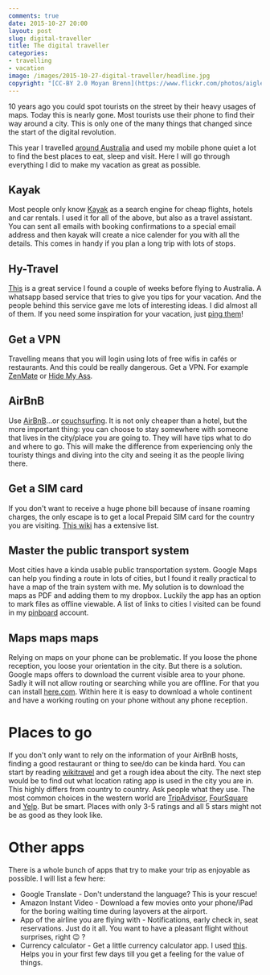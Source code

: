 ```yaml
---
comments: true
date: 2015-10-27 20:00
layout: post
slug: digital-traveller
title: The digital traveller
categories:
- travelling
- vacation
image: /images/2015-10-27-digital-traveller/headline.jpg
copyright: "[CC-BY 2.0 Moyan Brenn](https://www.flickr.com/photos/aigle_dore/17670344740)"
---
```

10 years ago you could spot tourists on the street by their heavy usages of
maps. Today this is nearly gone. Most tourists use their phone to find their
way around a city.  This is only one of the many things that changed since the
start of the digital revolution.

This year I travelled [around Australia](http://bitboxer.hasbeen.in) and used
my mobile phone quiet a lot to find the best places to eat, sleep and visit.  Here I
will go through everything I did to make my vacation as great as possible.

## Kayak

Most people only know [Kayak](http://kayak.com) as a search engine for cheap
flights, hotels and car rentals. I used it for all of the above, but also as a
travel assistant.  You can sent all emails with booking confirmations to a
special email address and then kayak will create a nice calender for you with
all the details. This comes in handy if you plan a long trip with lots of
stops.

## Hy-Travel

[This](http://hy-travel.de) is a great service I found a couple of weeks before
flying to Australia. A whatsapp based service that tries to give you tips for
your vacation. And the people behind this service gave me lots of interesting
ideas. I did almost all of them. If you need some inspiration for your
vacation, just [ping them](http://hy-travel.de)!

## Get a VPN

Travelling means that you will login using lots of free wifis in cafés or
restaurants. And this could be really dangerous. Get a VPN. For example
[ZenMate](https://zenmate.com/) or [Hide My Ass](https://hidemyass.com).

## AirBnB

Use [AirBnB](http://airbnb.com)...or [couchsurfing](http://couchsurfing.org).
It is not only cheaper than a hotel, but the more important thing: you can
choose to stay somewhere with someone that lives in the city/place you are
going to. They will have tips what to do and where to go. This will make
the difference from experiencing only the touristy things and diving into
the city and seeing it as the people living there.

## Get a SIM card

If you don't want to receive a huge phone bill because of insane roaming
charges, the only escape is to get a local Prepaid SIM card for the country
you are visiting. [This wiki](http://prepaid-data-sim-card.wikia.com/wiki/Prepaid_SIM_with_data)
has a extensive list.

## Master the public transport system

Most cities have a kinda usable public transportation system. Google Maps can
help you finding a route in lots of cities, but I found it really practical to
have a map of the train system with me. My solution is to download the maps as
PDF and adding them to my dropbox. Luckily the app has an option to mark files
as offline viewable. A list of links to cities I visited can be found in my
[pinboard](https://pinboard.in/u:bitboxer/t:linienplan) account.

## Maps maps maps

Relying on maps on your phone can be problematic. If you loose the phone reception,
you loose your orientation in the city. But there is a solution. Google maps offers
to download the current visible area to your phone. Sadly it will not allow routing
or searching while you are offline. For that you can install [here.com](http://here.com).
Within here it is easy to download a whole continent and have a working routing
on your phone without any phone reception.

# Places to go

If you don't only want to rely on the information of your AirBnB hosts,
finding a good restaurant or thing to see/do can be kinda hard. You can
start by reading [wikitravel](http://wikitravel.org/en/Main_Page) and
get a rough idea about the city. The next step would be to find out what
location rating app is used in the city you are in. This highly differs from
country to country. Ask people what they use. The most common choices in
the western world are [TripAdvisor](http://tripadvisor.com), [FourSquare](http://foursquare.com)
and [Yelp](http://yelp.com). But be smart. Places with only 3-5 ratings
and all 5 stars might not be as good as they look like.

# Other apps

There is a whole bunch of apps that try to make your trip as enjoyable
as possible. I will list a few here:

* Google Translate - Don't understand the language? This is your rescue!
* Amazon Instant Video - Download a few movies onto your phone/iPad for the
  boring waiting time during layovers at the airport.
* App of the airline you are flying with - Notifications, early check in, seat
  reservations. Just do it all. You want to have a pleasant flight without
  surprises, right :wink: ?
* Currency calculator - Get a little currency calculator app. I used
  [this](https://itunes.apple.com/de/app/wahrungsrechner-finanzen100/id526034071?mt=8).
  Helps you in your first few days till you get a feeling for the value of
  things.

